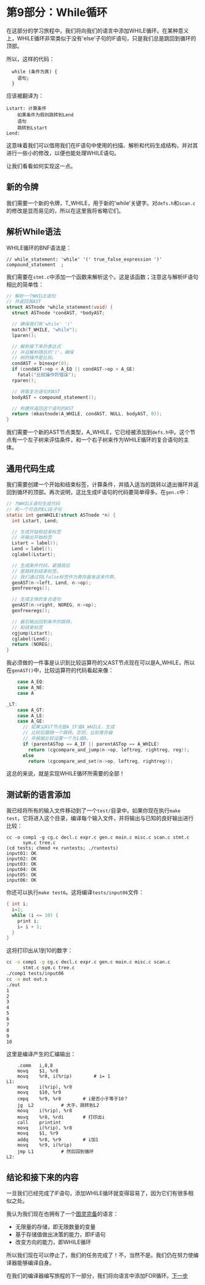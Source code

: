 # 第9部分：While循环

在这部分的学习旅程中，我们将向我们的语言中添加WHILE循环。在某种意义上，WHILE循环非常类似于没有'else'子句的IF语句，只是我们总是跳回到循环的顶部。

所以，这样的代码：

```
  while (条件为真) {
    语句;
  }
```

应该被翻译为：

```
Lstart: 计算条件
	如果条件为假则跳转到Lend
	语句
	跳转到Lstart
Lend:
```

这意味着我们可以借用我们在IF语句中使用的扫描、解析和代码生成结构，并对其进行一些小的修改，以便也能处理WHILE语句。

让我们看看如何实现这一点。

## 新的令牌

我们需要一个新的令牌，T_WHILE，用于新的'while'关键字。对`defs.h`和`scan.c`的修改是显而易见的，所以在这里我将省略它们。

## 解析While语法

WHILE循环的BNF语法是：

```
// while_statement: 'while' '(' true_false_expression ')' compound_statement  ;
```

我们需要在`stmt.c`中添加一个函数来解析这个。这是该函数；注意这与解析IF语句相比的简单性：

```c
// 解析一个WHILE语句
// 并返回其AST
struct ASTnode *while_statement(void) {
  struct ASTnode *condAST, *bodyAST;

  // 确保我们有'while' '('
  match(T_WHILE, "while");
  lparen();

  // 解析接下来的表达式
  // 并且解析随后的')'。确保
  // 树的操作是比较。
  condAST = binexpr(0);
  if (condAST->op < A_EQ || condAST->op > A_GE)
    fatal("比较操作符错误");
  rparen();

  // 获取复合语句的AST
  bodyAST = compound_statement();

  // 构建并返回这个语句的AST
  return (mkastnode(A_WHILE, condAST, NULL, bodyAST, 0));
}
```

我们需要一个新的AST节点类型，A_WHILE，它已经被添加到`defs.h`中。这个节点有一个左子树来评估条件，和一个右子树来作为WHILE循环的复合语句的主体。

## 通用代码生成

我们需要创建一个开始和结束标签，计算条件，并插入适当的跳转以退出循环并返回到循环的顶部。再次说明，这比生成IF语句的代码要简单得多。在`gen.c`中：

```c
// 为WHILE语句生成代码
// 和一个可选的ELSE子句
static int genWHILE(struct ASTnode *n) {
  int Lstart, Lend;

  // 生成开始和结束标签
  // 并输出开始标签
  Lstart = label();
  Lend = label();
  cglabel(Lstart);

  // 生成条件代码，紧随其后
  // 是跳转到结束标签。
  // 我们通过将Lfalse标签作为寄存器发送来作弊。
  genAST(n->left, Lend, n->op);
  genfreeregs();

  // 生成主体的复合语句
  genAST(n->right, NOREG, n->op);
  genfreeregs();

  // 最后输出回到条件的跳转，
  // 和结束标签
  cgjump(Lstart);
  cglabel(Lend);
  return (NOREG);
}
```

我必须做的一件事是认识到比较运算符的父AST节点现在可以是A_WHILE，所以在`genAST()`中，比较运算符的代码看起来像：

```c
    case A_EQ:
    case A_NE:
    case A

_LT:
    case A_GT:
    case A_LE:
    case A_GE:
      // 如果父AST节点是A_IF或A_WHILE，生成
      // 比较后跟随一个跳转。否则，比较寄存器
      // 并根据比较设置一个为1或0。
      if (parentASTop == A_IF || parentASTop == A_WHILE)
        return (cgcompare_and_jump(n->op, leftreg, rightreg, reg));
      else
        return (cgcompare_and_set(n->op, leftreg, rightreg));
```

这总的来说，就是实现WHILE循环所需要的全部！

## 测试新的语言添加

我已经将所有的输入文件移动到了一个`test/`目录中。如果你现在执行`make test`，它将进入这个目录，编译每个输入文件，并将输出与已知的良好输出进行比较：

```
cc -o comp1 -g cg.c decl.c expr.c gen.c main.c misc.c scan.c stmt.c
      sym.c tree.c
(cd tests; chmod +x runtests; ./runtests)
input01: OK
input02: OK
input03: OK
input04: OK
input05: OK
input06: OK
```

你还可以执行`make test6`。这将编译`tests/input06`文件：

```c
{ int i;
  i=1;
  while (i <= 10) {
    print i;
    i= i + 1;
  }
}
```

这将打印出从1到10的数字：

```sh
cc -o comp1 -g cg.c decl.c expr.c gen.c main.c misc.c scan.c
      stmt.c sym.c tree.c
./comp1 tests/input06
cc -o out out.s
./out
1
2
3
4
5
6
7
8
9
10
```

这里是编译产生的汇编输出：

```
	.comm	i,8,8
	movq	$1, %r8
	movq	%r8, i(%rip)		# i= 1
L1:
	movq	i(%rip), %r8
	movq	$10, %r9
	cmpq	%r9, %r8		# i是否小于等于10？
	jg	L2			# 大于，跳转到L2
	movq	i(%rip), %r8
	movq	%r8, %rdi		# 打印出i
	call	printint
	movq	i(%rip), %r8
	movq	$1, %r9
	addq	%r8, %r9		# i加1
	movq	%r9, i(%rip)
	jmp	L1			# 然后回到循环
L2:
```


## 结论和接下来的内容

一旦我们已经完成了IF语句，添加WHILE循环就变得容易了，因为它们有很多相似之处。

我认为我们现在也拥有了一个[图灵完备](https://zh.wikipedia.org/wiki/图灵完备)的语言：

  + 无限量的存储，即无限数量的变量
  + 基于存储值做出决策的能力，即IF语句
  + 改变方向的能力，即WHILE循环

所以我们现在可以停止了，我们的任务完成了！不，当然不是。我们仍在努力使编译器能够编译自身。

在我们的编译器编写旅程的下一部分，我们将向语言中添加FOR循环。[下一步](10-FOR%20Loops.md)
